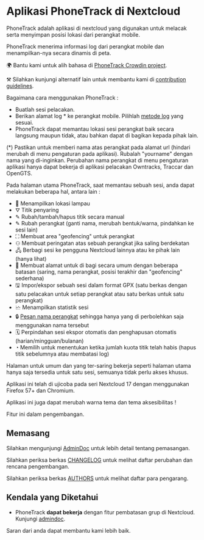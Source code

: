 # Aplikasi PhoneTrack di Nextcloud

PhoneTrack adalah aplikasi di nextcloud yang digunakan untuk melacak serta menyimpan posisi lokasi dari perangkat mobile.

PhoneTrack menerima informasi log dari perangkat mobile dan menampilkan-nya secara dinamis di peta.

🌍 Bantu kami untuk alih bahasa di [PhoneTrack Crowdin project](https://crowdin.com/project/phonetrack).

⚒ Silahkan kunjungi alternatif lain untuk membantu kami di [contribution guidelines](https://github.com/julien-nc/phonetrack/blob/main/CONTRIBUTING.md).

Bagaimana cara menggunakan PhoneTrack :

* Buatlah sesi pelacakan.
* Berikan alamat log \* ke perangkat mobile. Pilihlah [metode log](https://gitlab.com/eneiluj/phonetrack-oc/wikis/userdoc#logging-methods) yang sesuai.
* PhoneTrack dapat memantau lokasi sesi perangkat baik secara langsung maupun tidak, atau bahkan dapat di bagikan kepada pihak lain.

(\*) Pastikan untuk memberi nama atas perangkat pada alamat url (hindari merubah di menu pengaturan pada aplikasi). Rubalah "yourname" dengan nama yang di-inginkan. Perubahan nama perangkat di menu pengaturan aplikasi hanya dapat bekerja di aplikasi pelacakan Owntracks, Traccar dan OpenGTS.

Pada halaman utama PhoneTrack, saat memantau sebuah sesi, anda dapat melakukan beberapa hal, antara lain :

* 📍 Menampilkan lokasi lampau
* ⛛ Titik penyaring
* ✎ Rubah/tambah/hapus titik secara manual
* ✎ Rubah perangkat (ganti nama, merubah bentuk/warna, pindahkan ke sesi lain)
* ⛶ Membuat area "geofencing" untuk perangkat
* ⚇ Membuat peringatan atas sebuah perangkat jika saling berdekatan
* 🖧 Berbagi sesi ke pengguna Nextcloud lainnya atau ke pihak lain (hanya lihat)
* 🔗 Membuat alamat untuk di bagi secara umum dengan beberapa batasan (saring, nama perangkat, posisi terakhir dan "geofencing" sederhana)
* 🖫 Impor/ekspor sebuah sesi dalam format GPX (satu berkas dengan satu pelacakan untuk setiap perangkat atau satu berkas untuk satu perangkat)
* 🗠 Menampilkan statistik sesi
* 🔒 [Pesan nama perangkat](https://gitlab.com/eneiluj/phonetrack-oc/wikis/userdoc#device-name-reservation) sehingga hanya yang di perbolehkan saja menggunakan nama tersebut
* 🗓 Perpindahan sesi ekspor otomatis dan penghapusan otomatis (harian/mingguan/bulanan)
* ◔ Memilih untuk menentukan ketika jumlah kuota titik telah habis (hapus titik sebelumnya atau membatasi log)

Halaman untuk umum dan yang ter-saring bekerja seperti halaman utama hanya saja tersedia untuk satu sesi, semuanya tidak perlu akses khusus.

Aplikasi ini telah di ujicoba pada seri Nextcloud 17 dengan menggunakan Firefox 57+ dan Chromium.

Aplikasi ini juga dapat merubah warna tema dan tema aksesibilitas !

Fitur ini dalam pengembangan.

## Memasang

Silahkan mengunjungi [AdminDoc](https://gitlab.com/eneiluj/phonetrack-oc/wikis/admindoc) untuk lebih detail tentang pemasangan.

Silahkan periksa berkas [CHANGELOG](https://github.com/julien-nc/phonetrack/blob/main/CHANGELOG.md#change-log) untuk melihat daftar perubahan dan rencana pengembangan.

Silahkan periksa berkas [AUTHORS](https://github.com/julien-nc/phonetrack/blob/main/AUTHORS.md#authors) untuk melihat daftar para pengarang.

## Kendala yang Diketahui

* PhoneTrack **dapat bekerja** dengan fitur pembatasan grup di Nextcloud. Kunjungi [admindoc](https://gitlab.com/eneiluj/phonetrack-oc/wikis/admindoc#issue-with-phonetrack-restricted-to-some-groups-in-nextcloud).

Saran dari anda dapat membantu kami lebih baik.